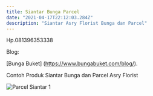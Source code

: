 ```yaml
---
title: Siantar Bunga Parcel
date: "2021-04-17T22:12:03.284Z"
description: "Siantar Asry Florist Bunga dan Parcel"
---
```


Hp.081396353338

Blog:

[Bunga Buket]
(https://www.bungabuket.com/blog/).

Contoh Produk Siantar Bunga dan Parcel Asry Florist

![Parcel Siantar 1](./toko-parcel-1.jpg)

